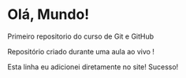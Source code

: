 # Olá, Mundo!

Primeiro repositorio do curso de Git e GitHub

Repositório criado durante uma aula ao vivo !

Esta linha eu adicionei diretamente no site! Sucesso!

